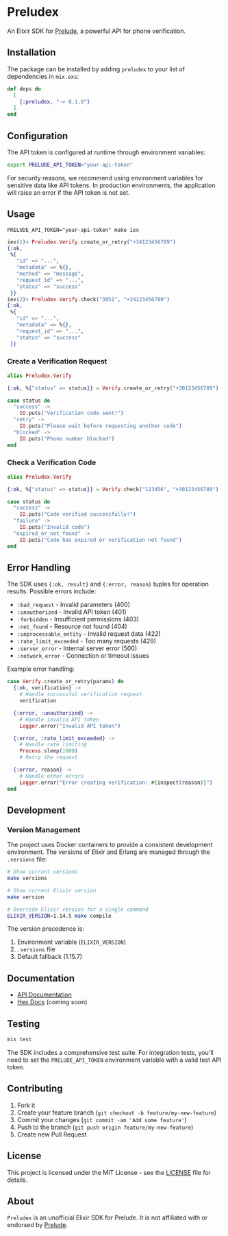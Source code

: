 # Preludex

An Elixir SDK for [Prelude](https://prelude.so/), a powerful API for phone verification.

## Installation

The package can be installed by adding `preludex` to your list of dependencies in `mix.exs`:

```elixir
def deps do
  [
    {:preludex, "~> 0.1.0"}
  ]
end
```

## Configuration

The API token is configured at runtime through environment variables:

```bash
export PRELUDE_API_TOKEN="your-api-token"
```

For security reasons, we recommend using environment variables for sensitive data like API tokens. In production environments, the application will raise an error if the API token is not set.

## Usage

```
PRELUDE_API_TOKEN="your-api-token" make iex
```

```elixir
iex(1)> Preludex.Verify.create_or_retry("+34123456789")
{:ok,
 %{
   "id" => "...",
   "metadata" => %{},
   "method" => "message",
   "request_id" => "...",
   "status" => "success"
 }}
iex(2)> Preludex.Verify.check("3051", "+34123456789")
{:ok,
 %{
   "id" => "...",
   "metadata" => %{},
   "request_id" => "...",
   "status" => "success"
 }}
 ```

### Create a Verification Request

```elixir
alias Preludex.Verify

{:ok, %{"status" => status}} = Verify.create_or_retry("+30123456789")

case status do
  "success" ->
    IO.puts("Verification code sent!")
  "retry" ->
    IO.puts("Please wait before requesting another code")
  "blocked" ->
    IO.puts("Phone number blocked")
end
```

### Check a Verification Code

```elixir
alias Preludex.Verify

{:ok, %{"status" => status}} = Verify.check("123456", "+30123456789")

case status do
  "success" ->
    IO.puts("Code verified successfully!")
  "failure" ->
    IO.puts("Invalid code")
  "expired_or_not_found" ->
    IO.puts("Code has expired or verification not found")
end
```

## Error Handling

The SDK uses `{:ok, result}` and `{:error, reason}` tuples for operation results. Possible errors include:

- `:bad_request` - Invalid parameters (400)
- `:unauthorized` - Invalid API token (401)
- `:forbidden` - Insufficient permissions (403)
- `:not_found` - Resource not found (404)
- `:unprocessable_entity` - Invalid request data (422)
- `:rate_limit_exceeded` - Too many requests (429)
- `:server_error` - Internal server error (500)
- `:network_error` - Connection or timeout issues

Example error handling:

```elixir
case Verify.create_or_retry(params) do
  {:ok, verification} ->
    # Handle successful verification request
    verification

  {:error, :unauthorized} ->
    # Handle invalid API token
    Logger.error("Invalid API token")

  {:error, :rate_limit_exceeded} ->
    # Handle rate limiting
    Process.sleep(1000)
    # Retry the request

  {:error, reason} ->
    # Handle other errors
    Logger.error("Error creating verification: #{inspect(reason)}")
end
```

## Development

### Version Management

The project uses Docker containers to provide a consistent development environment. The versions of Elixir and Erlang are managed through the `.versions` file:

```bash
# Show current versions
make versions

# Show current Elixir version
make version

# Override Elixir version for a single command
ELIXIR_VERSION=1.14.5 make compile
```

The version precedence is:
1. Environment variable (`ELIXIR_VERSION`)
2. `.versions` file
3. Default fallback (1.15.7)

## Documentation

- [API Documentation](https://docs.prelude.so/)
- [Hex Docs](https://hexdocs.pm/preludex) (coming soon)

## Testing

```bash
mix test
```

The SDK includes a comprehensive test suite. For integration tests, you'll need to set the `PRELUDE_API_TOKEN` environment variable with a valid test API token.

## Contributing

1. Fork it
2. Create your feature branch (`git checkout -b feature/my-new-feature`)
3. Commit your changes (`git commit -am 'Add some feature'`)
4. Push to the branch (`git push origin feature/my-new-feature`)
5. Create new Pull Request

## License

This project is licensed under the MIT License - see the [LICENSE](LICENSE) file for details.

## About

`Preludex` is an unofficial Elixir SDK for Prelude. It is not affiliated with or endorsed by [Prelude](https://prelude.so/).
